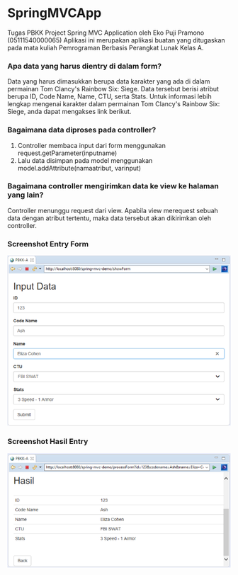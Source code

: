 # SpringMVCApp
Tugas PBKK Project Spring MVC Application oleh Eko Puji Pramono (05111540000065)
Aplikasi ini merupakan aplikasi buatan yang ditugaskan pada mata kuliah Pemrograman Berbasis Perangkat Lunak Kelas A. 

### Apa data yang harus dientry di dalam form?
Data yang harus dimasukkan berupa data karakter yang ada di dalam permainan Tom Clancy's Rainbow Six: Siege. Data tersebut berisi atribut berupa ID, Code Name, Name, CTU, serta Stats. Untuk informasi lebih lengkap mengenai karakter dalam permainan Tom Clancy's Rainbow Six: Siege, anda dapat mengakses link berikut. 

### Bagaimana data diproses pada controller?
1. Controller membaca input dari form menggunakan request.getParameter(inputname)
2. Lalu data disimpan pada model menggunakan model.addAttribute(namaatribut, varinput) 

### Bagaimana controller mengirimkan data ke view ke halaman yang lain?
Controller menunggu request dari view. Apabila view merequest sebuah data dengan atribut tertentu, maka data tersebut akan dikirimkan oleh controller. 

### Screenshot Entry Form
![alt text](https://github.com/ekoew/SpringMVCApp/blob/master/input.png?raw=true)

### Screenshot Hasil Entry
![alt text](https://github.com/ekoew/SpringMVCApp/blob/master/hasil.png?raw=true)
